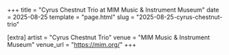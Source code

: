 +++
title = "Cyrus Chestnut Trio at MIM Music & Instrument Museum"
date = 2025-08-25
template = "page.html"
slug = "2025-08-25-cyrus-chestnut-trio"

[extra]
artist = "Cyrus Chestnut Trio"
venue = "MIM Music & Instrument Museum"
venue_url = "https://mim.org/"
+++
